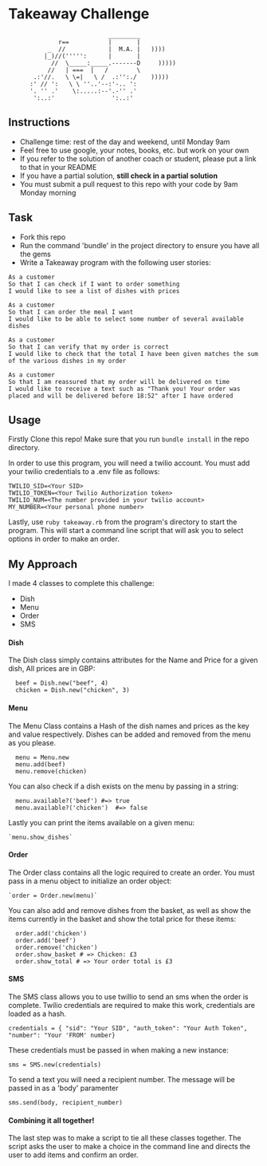 Takeaway Challenge
==================
```
                            _________
              r==           |       |
           _  //            |  M.A. |   ))))
          |_)//(''''':      |       |
            //  \_____:_____.-------D     )))))
           //   | ===  |   /        \
       .:'//.   \ \=|   \ /  .:'':./    )))))
      :' // ':   \ \ ''..'--:'-.. ':
      '. '' .'    \:.....:--'.-'' .'
       ':..:'                ':..:'

 ```

Instructions
-------

* Challenge time: rest of the day and weekend, until Monday 9am
* Feel free to use google, your notes, books, etc. but work on your own
* If you refer to the solution of another coach or student, please put a link to that in your README
* If you have a partial solution, **still check in a partial solution**
* You must submit a pull request to this repo with your code by 9am Monday morning

Task
-----

* Fork this repo
* Run the command 'bundle' in the project directory to ensure you have all the gems
* Write a Takeaway program with the following user stories:

```
As a customer
So that I can check if I want to order something
I would like to see a list of dishes with prices

As a customer
So that I can order the meal I want
I would like to be able to select some number of several available dishes

As a customer
So that I can verify that my order is correct
I would like to check that the total I have been given matches the sum of the various dishes in my order

As a customer
So that I am reassured that my order will be delivered on time
I would like to receive a text such as "Thank you! Your order was placed and will be delivered before 18:52" after I have ordered
```
## Usage

Firstly Clone this repo! Make sure that you run `bundle install` in the repo directory.

In order to use this program, you will need a twilio account.
You must add your twilio credentials to a .env file as follows:

```
TWILIO_SID=<Your SID>
TWILIO_TOKEN=<Your Twilio Authorization token>
TWILIO_NUM=<The number provided in your twilio account>
MY_NUMBER=<Your personal phone number>
```

Lastly, use `ruby takeaway.rb` from the program's directory to start the program.
This will start a command line script that will ask you to select options in order to make an order.

## My Approach

  I made 4 classes to complete this challenge:

   * Dish
   * Menu
   * Order
   * SMS

 
 #### Dish
 
   The Dish class simply contains attributes for the Name and Price for a given dish, All prices are in GBP:

   ```
     beef = Dish.new("beef", 4)
     chicken = Dish.new("chicken", 3)
   ```
 #### Menu
 
   The Menu Class contains a Hash of the dish names and prices as the key and value respectively.
   Dishes can be added and removed from the menu as you please.

   ```
     menu = Menu.new
     menu.add(beef)
     menu.remove(chicken)
   ```

   You can also check if a dish exists on the menu by passing in a string:

   ```
     menu.available?('beef') #=> true
     menu.available?('chicken')  #=> false
   ```

   Lastly you can print the items available on a given menu:

    `menu.show_dishes`
 
 #### Order
 
   The Order class contains all the logic required to create an order.
   You must pass in a menu object to initialize an order object:

    `order = Order.new(menu)`

   You can also add and remove dishes from the basket, as well as show the
   items currently in the basket and show the total price for these items:

   ```
     order.add('chicken')
     order.add('beef')
     order.remove('chicken')
     order.show_basket # => Chicken: £3
     order.show_total # => Your order total is £3
   ```
 
 #### SMS
 
  The SMS class allows you to use twillio to send an sms when the order is complete.
  Twilio credentials are required to make this work, credentials are loaded as a hash.

  `
    credentials = { "sid": "Your SID", "auth_token": "Your Auth Token", "number": "Your 'FROM' number}
  `

  These credentials must be passed in when making a new instance:

  `sms = SMS.new(credentials)`

  To send a text you will need a recipient number. The message will be passed in as a 'body' paramenter

  `sms.send(body, recipient_number)`

 #### Combining it all together!
 
   The last step was to make a script to tie all these classes together.
   The script asks the user to make a choice in the command line and directs the user to add items and confirm an order.
